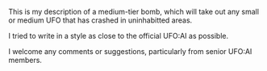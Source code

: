 This is my description of a medium-tier bomb, which will take out any
small or medium UFO that has crashed in uninhabitted areas.

I tried to write in a style as close to the official UFO:AI as possible.

I welcome any comments or suggestions, particularly from senior UFO:AI
members.